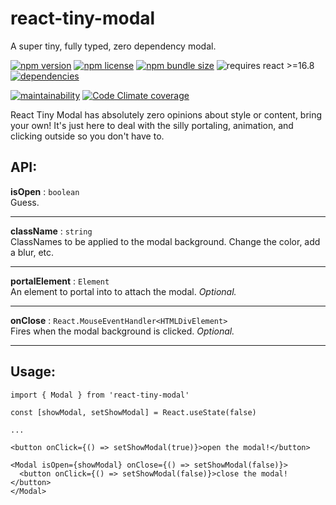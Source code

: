 # react-tiny-modal

A super tiny, fully typed, zero dependency modal.

[![npm version](https://img.shields.io/npm/v/react-tiny-modal?style=flat-square)](https://www.npmjs.com/package/react-tiny-modal)
[![npm license](https://img.shields.io/npm/l/react-tiny-modal?style=flat-square)](https://github.com/Nfinished/react-tiny-modal/blob/master/LICENSE)
[![npm bundle size](https://img.shields.io/bundlephobia/min/react-tiny-modal?style=flat-square)](https://bundlephobia.com/result?p=react-tiny-modal)
![requires react >=16.8](https://img.shields.io/npm/dependency-version/react-tiny-modal/peer/react?style=flat-square)
[![dependencies](https://img.shields.io/david/nfinished/react-tiny-modal?style=flat-square)](https://david-dm.org/nfinished/react-tiny-modal)

[![maintainability](https://img.shields.io/codeclimate/maintainability/Nfinished/react-tiny-modal?style=flat-square)](https://codeclimate.com/github/Nfinished/react-tiny-modal)
[![Code Climate coverage](https://img.shields.io/codeclimate/coverage/Nfinished/react-tiny-modal?style=flat-square)](https://codeclimate.com/github/Nfinished/react-tiny-modal)

React Tiny Modal has absolutely zero opinions about style or content, bring your own! It's just here to deal with the silly portaling, animation, and clicking outside so you don't have to.

## API:

**isOpen** : `boolean`
<br/>Guess.

---

**className** : `string`
<br/>ClassNames to be applied to the modal background. Change the color, add a blur, etc.

---

**portalElement** : `Element`
<br/>An element to portal into to attach the modal. _Optional._

---

**onClose** : `React.MouseEventHandler<HTMLDivElement>`
<br/>Fires when the modal background is clicked. _Optional._

---


## Usage:

```tsx
import { Modal } from 'react-tiny-modal'

const [showModal, setShowModal] = React.useState(false)

...

<button onClick={() => setShowModal(true)}>open the modal!</button>

<Modal isOpen={showModal} onClose={() => setShowModal(false)}>
  <button onClick={() => setShowModal(false)}>close the modal!</button>
</Modal>
```
